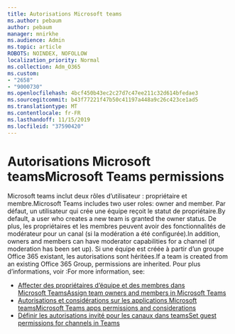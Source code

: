 ```yaml
---
title: Autorisations Microsoft teams
ms.author: pebaum
author: pebaum
manager: mnirkhe
ms.audience: Admin
ms.topic: article
ROBOTS: NOINDEX, NOFOLLOW
localization_priority: Normal
ms.collection: Adm_O365
ms.custom:
- "2658"
- "9000730"
ms.openlocfilehash: 4bcf450b43ec2c27d7c47ee211c32d614bfedae3
ms.sourcegitcommit: b43f77221f47b50c41197a448a9c26c423ce1ad5
ms.translationtype: MT
ms.contentlocale: fr-FR
ms.lasthandoff: 11/15/2019
ms.locfileid: "37590420"
---
```

# <a name="microsoft-teams-permissions"></a><span data-ttu-id="16da5-102">Autorisations Microsoft teams</span><span class="sxs-lookup"><span data-stu-id="16da5-102">Microsoft Teams permissions</span></span>

<span data-ttu-id="16da5-103">Microsoft teams inclut deux rôles d’utilisateur : propriétaire et membre.</span><span class="sxs-lookup"><span data-stu-id="16da5-103">Microsoft Teams includes two user roles: owner and member.</span></span> <span data-ttu-id="16da5-104">Par défaut, un utilisateur qui crée une équipe reçoit le statut de propriétaire.</span><span class="sxs-lookup"><span data-stu-id="16da5-104">By default, a user who creates a new team is granted the owner status.</span></span> <span data-ttu-id="16da5-105">De plus, les propriétaires et les membres peuvent avoir des fonctionnalités de modérateur pour un canal (si la modération a été configurée).</span><span class="sxs-lookup"><span data-stu-id="16da5-105">In addition, owners and members can have moderator capabilities for a channel (if moderation has been set up).</span></span> <span data-ttu-id="16da5-106">Si une équipe est créée à partir d’un groupe Office 365 existant, les autorisations sont héritées.</span><span class="sxs-lookup"><span data-stu-id="16da5-106">If a team is created from an existing Office 365 Group, permissions are inherited.</span></span> <span data-ttu-id="16da5-107">Pour plus d’informations, voir :</span><span class="sxs-lookup"><span data-stu-id="16da5-107">For more information, see:</span></span>

- [<span data-ttu-id="16da5-108">Affecter des propriétaires d’équipe et des membres dans Microsoft Teams</span><span class="sxs-lookup"><span data-stu-id="16da5-108">Assign team owners and members in Microsoft Teams</span></span>](https://docs.microsoft.com/microsoftteams/assign-roles-permissions)
- [<span data-ttu-id="16da5-109">Autorisations et considérations sur les applications Microsoft teams</span><span class="sxs-lookup"><span data-stu-id="16da5-109">Microsoft Teams apps permissions and considerations</span></span>](https://docs.microsoft.com/microsoftteams/app-permissions)
- [<span data-ttu-id="16da5-110">Définir les autorisations invité pour les canaux dans teams</span><span class="sxs-lookup"><span data-stu-id="16da5-110">Set guest permissions for channels in Teams</span></span>](https://support.office.com/article/4756c468-2746-4bfd-a582-736d55fcc169)
